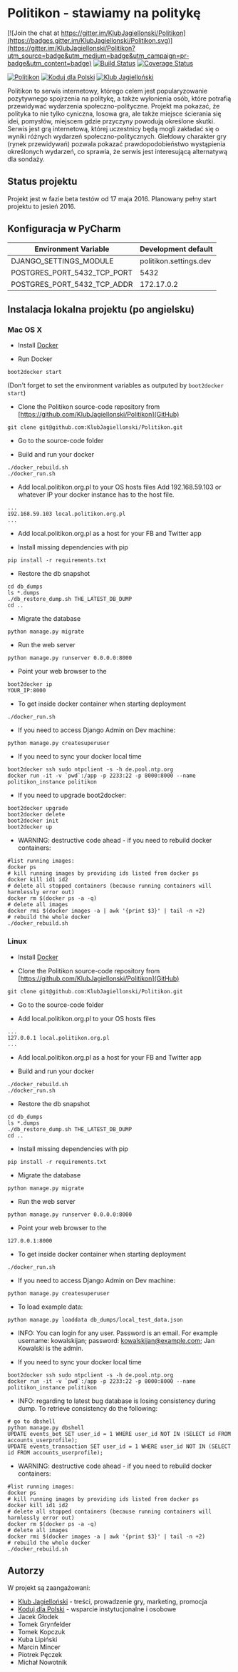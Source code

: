 # Politikon - stawiamy na politykę

[![Join the chat at https://gitter.im/KlubJagiellonski/Politikon](https://badges.gitter.im/KlubJagiellonski/Politikon.svg)](https://gitter.im/KlubJagiellonski/Politikon?utm_source=badge&utm_medium=badge&utm_campaign=pr-badge&utm_content=badge)
[![Build Status](https://travis-ci.org/KlubJagiellonski/Politikon.svg?branch=master)](https://travis-ci.org/KlubJagiellonski/Politikon)
[![Coverage Status](https://coveralls.io/repos/github/KlubJagiellonski/Politikon/badge.svg?branch=master)](https://coveralls.io/github/KlubJagiellonski/Politikon?branch=master)

[<img alt="Politikon" src="https://politik.s3.amazonaws.com/img/00logo-politikon.png">](https://www.politikon.org.pl)
[<img alt="Koduj dla Polski" src="http://kodujdlapolski.pl/wp-content/themes/kdp/images/logo.png">](http://kodujdlapolski.pl/)
[<img alt="Klub Jagielloński" src="http://kj.org.pl/wp-content/themes/klub-jagiellonski/assets/css/../img/klub-jagiellonski.png">](http://kj.org.pl/)

Politikon to serwis internetowy, którego celem jest popularyzowanie pozytywnego spojrzenia na politykę, a także wyłonienia osób, które potrafią przewidywać wydarzenia społeczno-polityczne. Projekt ma pokazać, że polityka to nie tylko cyniczna, losowa gra, ale także miejsce ścierania się idei, pomysłów, miejscem gdzie przyczyny powodują określone skutki. Serwis jest grą internetową, której uczestnicy będą mogli zakładać się o wyniki różnych wydarzeń społeczno-politycznych. Giełdowy charakter gry (rynek przewidywań) pozwala pokazać prawdopodobieństwo wystąpienia określonych wydarzeń, co sprawia, że serwis jest interesującą alternatywą dla sondaży.

## Status projektu

Projekt jest w fazie beta testów od 17 maja 2016. Planowany pełny start projektu to jesień 2016.

## Konfiguracja w PyCharm

Environment Variable | Development default
--- | ---
DJANGO_SETTINGS_MODULE | politikon.settings.dev
POSTGRES_PORT_5432_TCP_PORT | 5432
POSTGRES_PORT_5432_TCP_ADDR | 172.17.0.2

## Instalacja lokalna projektu (po angielsku)

### Mac OS X

* Install [Docker](https://docs.docker.com/)

* Run Docker
```
boot2docker start
```
(Don't forget to set the environment variables as outputed by `boot2docker start`)

* Clone the Politikon source-code repository from [https://github.com/KlubJagiellonski/Politikon](GitHub)
```
git clone git@github.com:KlubJagiellonski/Politikon.git
```
* Go to the source-code folder

* Build and run your docker
```
./docker_rebuild.sh
./docker_run.sh
```

* Add local.politikon.org.pl to your OS hosts files Add 192.168.59.103 or whatever IP your docker instance has to the host file.
```
...
192.168.59.103 local.politikon.org.pl
...
```

* Add local.politikon.org.pl as a host for your FB and Twitter app

* Install missing dependencies with pip
```
pip install -r requirements.txt
```

* Restore the db snapshot
```
cd db_dumps
ls *.dumps
./db_restore_dump.sh THE_LATEST_DB_DUMP
cd ..
```

* Migrate the database
```
python manage.py migrate
```

* Run the web server
```
python manage.py runserver 0.0.0.0:8000
```

* Point your web browser to the
```
boot2docker ip
YOUR_IP:8000
```

* To get inside docker container when starting deployment
```
./docker_run.sh
```

* If you need to access Django Admin on Dev machine:
```
python manage.py createsuperuser
```

* If you need to sync your docker local time
```
boot2docker ssh sudo ntpclient -s -h de.pool.ntp.org
docker run -it -v `pwd`:/app -p 2233:22 -p 8000:8000 --name politikon_instance politikon
```

* If you need to upgrade boot2docker:
```
boot2docker upgrade
boot2docker delete
boot2docker init
boot2docker up
```

* WARNING: destructive code ahead - if you need to rebuild docker containers:
```
#list running images:
docker ps
# kill running images by providing ids listed from docker ps
docker kill id1 id2
# delete all stopped containers (because running containers will harmlessly error out)
docker rm $(docker ps -a -q)
# delete all images
docker rmi $(docker images -a | awk '{print $3}' | tail -n +2)
# rebuild the whole docker
./docker_rebuild.sh
```

### Linux

* Install [Docker](https://docs.docker.com/)

* Clone the Politikon source-code repository from [https://github.com/KlubJagiellonski/Politikon](GitHub)
```
git clone git@github.com:KlubJagiellonski/Politikon.git
```

* Go to the source-code folder

* Add local.politikon.org.pl to your OS hosts files
```
...
127.0.0.1 local.politikon.org.pl
...
```

* Add local.politikon.org.pl as a host for your FB and Twitter app

* Build and run your docker
```
./docker_rebuild.sh
./docker_run.sh
```

* Restore the db snapshot
```
cd db_dumps
ls *.dumps
./db_restore_dump.sh THE_LATEST_DB_DUMP
cd ..
```

* Install missing dependencies with pip
```
pip install -r requirements.txt
```

* Migrate the database
```
python manage.py migrate
```

* Run the web server
```
python manage.py runserver 0.0.0.0:8000
```

* Point your web browser to the
```
127.0.0.1:8000
```

* To get inside docker container when starting deployment
```
./docker_run.sh
```

* If you need to access Django Admin on Dev machine:
```
python manage.py createsuperuser
```

* To load example data:
```
python manage.py loaddata db_dumps/local_test_data.json
```

* INFO: You can login for any user. Password is an email. For example username: kowalskijan; password: kowalskijan@example.com; Jan Kowalski is the admin.

* If you need to sync your docker local time
```
boot2docker ssh sudo ntpclient -s -h de.pool.ntp.org
docker run -it -v `pwd`:/app -p 2233:22 -p 8000:8000 --name politikon_instance politikon
```

* INFO: regarding to latest bug database is losing consistency during dump. To retrieve consistency do the following:
```
# go to dbshell
python manage.py dbshell
UPDATE events_bet SET user_id = 1 WHERE user_id NOT IN (SELECT id FROM accounts_userprofile);
UPDATE events_transaction SET user_id = 1 WHERE user_id NOT IN (SELECT id FROM accounts_userprofile);
```

* WARNING: destructive code ahead - if you need to rebuild docker containers:
```
#list running images:
docker ps
# kill running images by providing ids listed from docker ps
docker kill id1 id2
# delete all stopped containers (because running containers will harmlessly error out)
docker rm $(docker ps -a -q)
# delete all images
docker rmi $(docker images -a | awk '{print $3}' | tail -n +2)
# rebuild the whole docker
./docker_rebuild.sh
```

## Autorzy

W projekt są zaangażowani:
* [Klub Jagielloński](http://www.kj.org.pl) - treści, prowadzenie gry, marketing, promocja
* [Koduj dla Polski](http://www.kodujdlapolski.pl) - wsparcie instytucjonalne i osobowe
* Jacek Głodek
* Tomek Grynfelder
* Tomek Kopczuk
* Kuba Lipiński
* Marcin Mincer
* Piotrek Pęczek
* Michał Nowotnik

